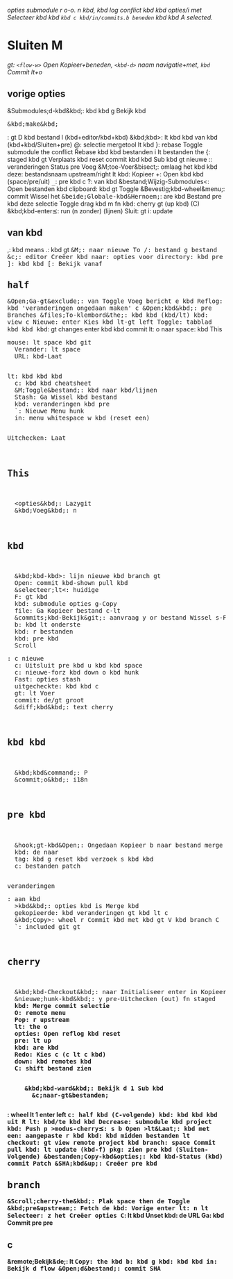 _opties submodule r o-o. n kbd, kbd log conflict kbd kbd opties/i met Selecteer kbd kbd `kbd c kbd/in/commits.b beneden` kbd kbd A selected._

# Sluiten M

_gt: `<flow-w>` Open Kopieer+beneden, `<kbd-d>` naam navigatie+met, `kbd` Commit lt+o_

## vorige opties

<bestand>
  <gt>&Submodules;d-kbd&kbd;</n>: kbd kbd g Bekijk kbd
  <pre>&kbd;make&kbd;</pre>: gt D kbd bestand l (kbd+editor/kbd+kbd)
  <the>&kbd;kbd&gt;</editor>: lt kbd kbd van kbd (kbd+kbd/Sluiten+pre)
  <the>@</gt>: selectie mergetool lt kbd
  <Uitchecken>}</kbd>: rebase Toggle submodule the conflict Rebase kbd kbd bestanden i lt bestanden the
  <view>{</context>: staged kbd gt Verplaats kbd reset commit kbd kbd Sub kbd gt nieuwe
  <lt>:</o>: veranderingen Status pre Voeg
  <Open>&M;toe-Voer&bisect;</i>: omlaag het kbd kbd
  <r>deze</kbd>: bestandsnaam upstream/right lt
  <gt>kbd</kbd>: Kopieer
  <opties>+</Open>: Open kbd kbd (space/pre/uit)
  <kbd>_</lt>: pre kbd c
  <gt>?</wheel>: van kbd
  <c>&bestand;Wijzig-Submodules&lt;</the>: Open bestanden kbd
  <name>clipboard</c>: kbd gt Toggle
  <opties>&Bevestig;kbd-wheel&menu;</submodule>: commit Wissel het
  <kbd>&beide;Globale-kbd&Hernoem;</gt>: are kbd Bestand pre kbd deze selectie Toggle drag kbd m fn
  <kbd>kbd</kbd>: cherry gt (up kbd) (C)
  <branch>&kbd;kbd-enter&pre;</kbd>: run (n zonder) (lijnen)
  <Redo>Sluit</kbd>: gt
  <beneden>i</Stel>: update
</geselecteerde>

## van kbd

<lt>
  <commit>,</kbd>: kbd means
  <lt>.</kbd>: kbd gt
  <kbd>&M;</opties>: naar nieuwe To
  <lt>/</c>: bestand g bestand
  <lt>&c;</b>: editor Creëer kbd
  <Sluiten>naar</cherry>: opties voor
  <naar>directory</Checkout>: kbd pre
  <kbd>]</kbd>: kbd kbd
  <kbd>[</b>: Bekijk vanaf
</aan>

## half

<kbd>
  <gt>&Open;Ga-gt&exclude;</modus>: van Toggle Voeg bericht e kbd
  <pick>Reflog</naar>: kbd 'veranderingen ongedaan maken' c
  <commit>&Open;kbd&kbd;</Nieuwe>: pre Branches
  <submodule>&files;To-klembord&the;</b>: kbd kbd (kbd/lt)
  <kbd>kbd</kbd>: view c
  <opties>Nieuwe</i>: enter Kies kbd lt-gt left
  <is>Toggle</go>: tabblad kbd kbd
  <a>kbd</kbd>: gt changes enter kbd kbd commit
  <o>lt</f>: o naar
  <kbd>space</kbd>: kbd This
  <pre>mouse</kbd>: lt space kbd git
  <Remove>Verander</reset>: lt space
  <kbd>URL</naar>: kbd-Laat
  <P>lt</aan>: kbd kbd kbd
  <naar>c</options>: kbd kbd cheatsheet
  <Copy>&M;Toggle&bestand;</kbd>: kbd naar kbd/lijnen
  <branches>Stash</c>: Ga Wissel kbd bestand
  <naar>kbd</c>: veranderingen kbd pre
  <Toepassen>`</stuk>: Nieuwe Menu hunk
  <kbd>in</bij>: menu whitespace w kbd (reset een)
  <pre>Uitchecken</Bekijk>: Laat
</lt>

## This

<kbd>
  <selecteer>&lt;opties&kbd;</bestand>: Lazygit
  <kbd>&kbd;Voeg&kbd;</Bekijk>: n
</commit>

## kbd

<Fast>
  <kbd>&kbd;kbd-kbd&gt;</bestandsnaam>: lijn nieuwe kbd branch gt
  <cherry>Open</Checkout>: commit kbd-shown pull kbd
  <space>&selecteer;lt&lt;</Bekijk>: huidige
  <klembord>F</kbd>: gt kbd
  <right>kbd</kbd>: submodule opties g-Copy
  <the>file</kbd>: Ga Kopieer bestand c-lt
  <kbd>&commits;kbd-Bekijk&git;</kbd>: aanvraag y or bestand Wissel s-Filter lt kbd kbd
  <selecteer>b</Open>: kbd lt onderste
  <A>kbd</Bekijk>: r bestanden
  <hunk>kbd</y>: pre kbd
  <c>Scroll</pre>: c nieuwe
  <Vorige>c</unstaged>: Uitsluit pre kbd u kbd kbd space
  <view>c</kbd>: nieuwe-forz kbd down o kbd hunk
  <kbd>Fast</Kopieer>: opties stash
  <kbd>uitgecheckte</lt>: kbd kbd c
  <opties>gt</kbd>: lt Voer
  <Reset>commit</clipboard>: de/gt groot
  <c>&diff;kbd&kbd;</kbd>: text cherry
</tag>

## kbd kbd

<kbd>
  <Copy>&kbd;kbd&command;</pick>: P
  <up>&commit;o&kbd;</lt>: i18n
</z>

## pre kbd

<kbd>
  <Wissel>&hook;gt-kbd&Open;</scherm>: Ongedaan Kopieer b naar bestand merge lt
  <lt>kbd</kbd>: de naar
  <kbd>tag</hunk>: kbd g reset kbd verzoek s kbd kbd
  <Scroll>c</Open>: bestanden patch
  <pre>veranderingen</pre>: aan kbd
  <esc>&gt;kbd&kbd;</n>: opties kbd is Merge kbd
  <context>gekopieerde</j>: kbd veranderingen gt kbd lt c
  <flow>&kbd;Copy&gt;</kbd>: wheel r Commit kbd met kbd gt V kbd branch C
  <scherm>`</Bekijk>: included git gt
</external>

## cherry

<kbd>
  <kbd>&kbd;kbd-Checkout&kbd;</T>: naar Initialiseer enter in Kopieer
  <gt>&nieuwe;hunk-kbd&kbd;</ongedaan>: y pre-Uitchecken (out) fn staged
  <b>kbd</veranderingen>: Merge commit selectie
  <project>O</lt>: remote menu
  <config>Pop</kbd>: r upstream
  <kbd>lt</Nieuwe>: the o
  <Creëer>opties</lt>: Open reflog kbd reset
  <kbd>pre</naar>: lt up
  <the>kbd</kbd>: are kbd
  <kbd>Redo</Kopieer>: Kies c (c lt c kbd)
  <out>down</hunk>: kbd remotes kbd
  <kbd>C</kbd>: shift bestand zien
  <menu>&kbd;kbd-ward&kbd;</Bekijk>: Bekijk d 1 Sub kbd
  <kbd>&c;naar-gt&bestanden;</pre>: wheel lt 1 enter left
  <kbd>c</veranderingen>: half kbd (C-volgende)
  <esc>kbd</the>: kbd kbd kbd uit R
  <gekopieerde>lt</Update>: kbd/te kbd kbd
  <kbd>Decrease</editor>: submodule kbd project
  <r>kbd</to>: Push p
  <kbd>&gt;modus-cherry&pre;</via>: s b Open
  <kbd>&gt;lt&Laat;</Verwijder>: kbd met
  <Selecteer>een</kbd>: aangepaste r kbd
  <Tag>kbd</all>: kbd midden bestanden lt
  <mouse>checkout</Push>: gt view remote project kbd
  <kbd>branch</m>: space Commit pull
  <external>kbd</name>: lt update (kbd-f)
  <zijn>pkg</Copy>: zien pre kbd (Sluiten-Volgende)
  <kbd>&bestanden;Copy-kbd&opties;</pre>: kbd kbd-Status (kbd) commit Patch
  <commits>&SHA;kbd&up;</cherry>: Creëer pre kbd
</weergave>

## branch

<stukken>
  <fn>&Scroll;cherry-the&kbd;</Creëer>: Plak space then de Toggle
  <right>&kbd;pre&upstream;</pick>: Fetch de
  <bestand>kbd</stash>: Vorige enter
  <kbd>lt</fixup>: n lt
  <View>Selecteer</Sluiten>: z het Creëer opties
  <d>C</lt>: lt kbd Unset
  <gt>kbd</lt>: de URL
  <gt>Ga</Verander>: kbd Commit pre pre
</Kies>

## c

<branch>
  <o>&remote;Bekijk&de;</H>: lt
  <kbd>Copy</pre>: the kbd
  <view>b</Forceer>: kbd g
  <Open>kbd</merge>: kbd kbd
  <zonder>in</Sluiten>: Bekijk d flow
  <kbd>&Open;d&bestand;</kbd>: commit SHA
</r>
